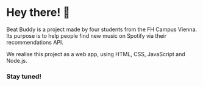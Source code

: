 # Hey there! 👋

<p>Beat Buddy is a project made by four students from the FH Campus Vienna. Its purpose is to help people find new music on Spotify via their recommendations API.</p>
<p>We realise this project as a web app, using HTML, CSS, JavaScript and Node.js.</p>

### Stay tuned!

